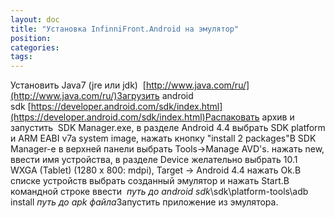 ```yaml
---
layout: doc
title: "Установка InfinniFront.Android на эмулятор"
position: 
categories: 
tags: 
---
```


Установить Java7 (jre или jdk)  [http://www.java.com/ru/](http://www.java.com/ru/)Загрузить android sdk [https://developer.android.com/sdk/index.html](https://developer.android.com/sdk/index.html)Распаковать архив и запустить  SDK Manager.exe, в разделе Android 4.4 выбрать SDK platform и ARM EABI v7a system image, нажать кнопку "install 2 packages"В SDK Manager-e в верхней панели выбрать Tools->Manage AVD's. нажать new, ввести имя устройства, в разделе Device желательно выбрать 10.1 WXGA (Tablet) (1280 x 800: mdpi), Target -> Android 4.4 нажать Ok.В списке устройств выбрать созданный эмулятор и нажать Start.В командной строке ввести  *путь до android sdk*\sdk\platform-tools\adb install *путь до apk файла*Запустить приложение из эмулятора.  
 

